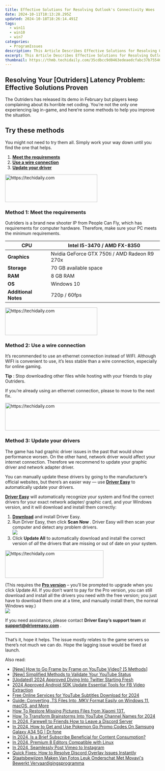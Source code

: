 ```yaml
---
title: Effective Solutions for Resolving Outlook's Connectivity Woes
date: 2024-10-11T18:13:28.295Z
updated: 2024-10-18T18:26:14.491Z
tags:
  - win11
  - win10
  - win7
categories:
  - ProgramIssues
description: This Article Describes Effective Solutions for Resolving Outlook's Connectivity Woes
excerpt: This Article Describes Effective Solutions for Resolving Outlook's Connectivity Woes
thumbnail: https://thmb.techidaily.com/35cdbcc9d0463edeaedcfabc37b755463ffdb3615e7f86b0660ca31e9acd1987.jpg
---
```


## Resolving Your [Outriders] Latency Problem: Effective Solutions Proven

The Outriders has released its demo in February but players keep complaining about its horrible net coding. You’re not the only one experiencing lag in-game, and here’re some methods to help you improve the situation.

## Try these methods

 You might not need to try them all. Simply work your way down until you find the one that helps.

1. [**Meet the requirements**](https://tools.techidaily.com/drivereasy/download/)
2. [**Use a wire connection**](https://tools.techidaily.com/drivereasy/download/)
3. [**Update your driver**](https://tools.techidaily.com/drivereasy/download/)

<!-- affiliate ads begin -->
<a href="https://aligracehair.sjv.io/c/5597632/1972679/19272" target="_top" id="1972679">
  <img src="//a.impactradius-go.com/display-ad/19272-1972679" border="0" alt="https://techidaily.com" width="300" height="90"/>
</a>
<img height="0" width="0" src="https://aligracehair.sjv.io/i/5597632/1972679/19272" style="position:absolute;visibility:hidden;" border="0" />
<!-- affiliate ads end -->

### Method 1: Meet the requirements

 Outriders is a brand new shooter IP from People Can Fly, which has requirements for computer hardware. Therefore, make sure your PC meets the minimum requirements.

| **CPU**              | Intel I5-3470 / AMD FX-8350                   |
| -------------------- | --------------------------------------------- |
| **Graphics**         | Nvidia GeForce GTX 750ti / AMD Radeon R9 270x |
| **Storage**          | 70 GB available space                         |
| **RAM**              | 8 GB RAM                                      |
| **OS**               | Windows 10                                    |
| **Additional Notes** | 720p / 60fps                                  |

<!-- affiliate ads begin -->
<a href="https://laganoo.pxf.io/c/5597632/1484951/16446" target="_top" id="1484951">
  <img src="//a.impactradius-go.com/display-ad/16446-1484951" border="0" alt="https://techidaily.com" width="300" height="90"/>
</a>
<img height="0" width="0" src="https://laganoo.pxf.io/i/5597632/1484951/16446" style="position:absolute;visibility:hidden;" border="0" />
<!-- affiliate ads end -->

### Method 2: Use a wire connection

 It’s recommended to use an ethernet connection instead of WIFI. Although WIFI is convenient to use, it’s less stable than a wire connection, especially for online gaming.

**Tip** : Stop downloading other files while hosting with your friends to play Outriders.

 If you’re already using an ethernet connection, please to move to the next fix.

<!-- affiliate ads begin -->
<a href="https://aligracehair.sjv.io/c/5597632/1918719/19272" target="_top" id="1918719">
  <img src="//a.impactradius-go.com/display-ad/19272-1918719" border="0" alt="https://techidaily.com" width="728" height="90"/>
</a>
<img height="0" width="0" src="https://aligracehair.sjv.io/i/5597632/1918719/19272" style="position:absolute;visibility:hidden;" border="0" />
<!-- affiliate ads end -->

### Method 3: Update your drivers

 The game has had graphic driver issues in the past that would show performance worsen. On the other hand, network driver would affect your internet connection. Therefore we recommend to update your graphic driver and network adapter driver.

 You can manually update these drivers by going to the manufacturer’s official websites, but there’s an easier way — use **[Driver Easy](https://tools.techidaily.com/drivereasy/download/)**  to automatically update your drivers.

[**Driver Easy**](https://tools.techidaily.com/drivereasy/download/) will automatically recognize your system and find the correct drivers for your exact network adapter/ graphic card, and your Windows version, and it will download and install them correctly:

1. **[Download](https://tools.techidaily.com/drivereasy/download/)** [](https://tools.techidaily.com/drivereasy/download/) and install Driver Easy.
2. Run Driver Easy, then click **Scan Now** . Driver Easy will then scan your computer and detect any problem drivers.  
![](https://images.drivereasy.com/wp-content/uploads/2020/08/Scan-now.jpg)
3. Click **Update All** to automatically download and install the correct version of _all_ the drivers that are missing or out of date on your system.  

<!-- affiliate ads begin -->
<a href="https://aligracehair.sjv.io/c/5597632/2135357/19272" target="_top" id="2135357">
  <img src="//a.impactradius-go.com/display-ad/19272-2135357" border="0" alt="https://techidaily.com" width="320" height="90"/>
</a>
<img height="0" width="0" src="https://aligracehair.sjv.io/i/5597632/2135357/19272" style="position:absolute;visibility:hidden;" border="0" />
<!-- affiliate ads end -->

 (This requires the **[Pro version](https://tools.techidaily.com/drivereasy/download/)**  – you’ll be prompted to upgrade when you click Update All. If you don’t want to pay for the Pro version, you can still download and install all the drivers you need with the free version; you just have to download them one at a time, and manually install them, the normal Windows way.)  
![](https://images.drivereasy.com/wp-content/uploads/2020/10/DE-PRO-VEGA-KILLER-NETWORKING.jpg)

 If you need assistance, please contact **Driver Easy’s support team** at [**support@drivereasy.com**](https://tools.techidaily.com/drivereasy/download/) .

---

 That’s it, hope it helps. The issue mostly relates to the game servers so there’s not much we can do. Hope the lagging issue would be fixed at launch.

<ins class="adsbygoogle"
     style="display:block"
     data-ad-format="autorelaxed"
     data-ad-client="ca-pub-7571918770474297"
     data-ad-slot="1223367746"></ins>

<ins class="adsbygoogle"
     style="display:block"
     data-ad-client="ca-pub-7571918770474297"
     data-ad-slot="8358498916"
     data-ad-format="auto"
     data-full-width-responsive="true"></ins>

<span class="atpl-alsoreadstyle">Also read:</span>
<div><ul>
<li><a href="https://youtube-stream.techidaily.com/new-how-to-go-frame-by-frame-on-youtube-video-5-methods/"><u>[New] How to Go Frame by Frame on YouTube Video? [5 Methods]</u></a></li>
<li><a href="https://youtube-stream.techidaily.com/new-simplified-methods-to-validate-your-youtube-status/"><u>[New] Simplified Methods to Validate Your YouTube Status</u></a></li>
<li><a href="https://twitter-videos.techidaily.com/updated-2024-approved-diving-into-twitter-starting-fresh/"><u>[Updated] 2024 Approved Diving Into Twitter Starting Fresh</u></a></li>
<li><a href="https://facebook-video-content.techidaily.com/2024-approved-android-sdk-update-essential-tools-for-fb-video-extraction/"><u>2024 Approved Android SDK Update Essential Tools for FB Video Extraction</u></a></li>
<li><a href="https://youtube-stream.techidaily.com/free-online-services-for-youtube-subtitles-download-for-2024/"><u>Free Online Services for YouTube Subtitles Download for 2024</u></a></li>
<li><a href="https://some-guidance.techidaily.com/guide-converting-ts-files-into-mkv-format-easily-on-windows-11-macos-and-more/"><u>Guide: Converting .TS Files Into .MKV Format Easily on Windows 11, macOS, and More</u></a></li>
<li><a href="https://blog-min.techidaily.com/how-to-restore-missing-pictures-files-from-xiaomi-13t-by-fonelab-android-recover-pictures/"><u>How To Restore Missing Pictures Files from Xiaomi 13T.</u></a></li>
<li><a href="https://youtube-stream.techidaily.com/how-to-transform-brainstorms-into-youtube-channel-names-for-2024/"><u>How To Transform Brainstorms Into YouTube Channel Names for 2024</u></a></li>
<li><a href="https://discord-videos.techidaily.com/in-2024-farewell-to-friends-how-to-leave-a-discord-server/"><u>In 2024, Farewell to Friends How to Leave a Discord Server</u></a></li>
<li><a href="https://change-location.techidaily.com/in-2024-how-to-get-and-use-pokemon-go-promo-codes-on-samsung-galaxy-a34-5g-drfone-by-drfone-virtual-android/"><u>In 2024, How to Get and Use Pokemon Go Promo Codes On Samsung Galaxy A34 5G | Dr.fone</u></a></li>
<li><a href="https://youtube-stream.techidaily.com/in-2024-is-a-brief-subscribe-beneficial-for-content-consumption/"><u>In 2024, Is a Brief Subscribe Beneficial for Content Consumption?</u></a></li>
<li><a href="https://youtube-stream.techidaily.com/in-2024-premium-8-editors-compatible-with-linux/"><u>In 2024, Premium 8 Editors Compatible with Linux</u></a></li>
<li><a href="https://instagram-video-files.techidaily.com/in-2024-seamlessly-post-vimeo-to-instagram/"><u>In 2024, Seamlessly Post Vimeo to Instagram</u></a></li>
<li><a href="https://win-solutions.techidaily.com/quick-fixes-how-to-resolve-discord-overlay-issues-instantly/"><u>Quick Fixes: How to Resolve Discord Overlay Issues Instantly</u></a></li>
<li><a href="https://win-outstanding.techidaily.com/staatsbewijzen-maken-van-fotos-leuk-onderschat-met-movavis-bewerkt-vervaardigingsprogramma/"><u>Staatsbewijzen Maken Van Fotos Leuk Onderschat Met Movavi's Bewerkt Vervaardigingsprogramma</u></a></li>
</ul></div>

